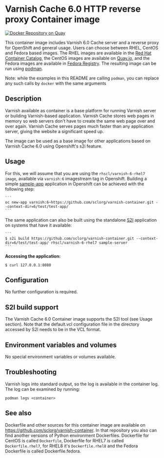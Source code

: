 Varnish Cache 6.0 HTTP reverse proxy Container image
=====================================================

[![Docker Repository on Quay](https://quay.io/repository/centos7/varnish-6-centos7/status "Docker Repository on Quay")](https://quay.io/repository/centos7/varnish-6-centos7)

This container image includes Varnish 6.0 Cache server and a reverse proxy for OpenShift and general usage.
Users can choose between RHEL, CentOS and Fedora based images.
The RHEL images are available in the [Red Hat Container Catalog](https://access.redhat.com/containers/),
the CentOS images are available on [Quay.io](https://quay.io/organization/centos7),
and the Fedora images are available in [Fedora Registry](https://registry.fedoraproject.org/).
The resulting image can be run using [podman](https://github.com/containers/libpod).

Note: while the examples in this README are calling `podman`, you can replace any such calls by `docker` with the same arguments

Description
-----------

Varnish available as container is a base platform for
running Varnish server or building Varnish-based application. 
Varnish Cache stores web pages in memory so web servers don't have to create 
the same web page over and over again. Varnish Cache serves pages much faster 
than any application server, giving the website a significant speed up.

The image can be used as a base image for other applications based on Varnish Cache 6.0 using Openshift's s2i feature.


Usage
-----

For this, we will assume that you are using the `rhscl/varnish-6-rhel7 image`, available via `varnish:6` imagestream tag in Openshift.
Building a simple [sample-app](https://github.com/sclorg/varnish-container/tree/generated/6/test/test-app) application
in Openshift can be achieved with the following step:

    ```
    oc new-app varnish:6~https://github.com/sclorg/varnish-container.git --context-dir=6/test/test-app/
    ```

The same application can also be built using the standalone [S2I](https://github.com/openshift/source-to-image) application on systems that have it available:

    ```
    $ s2i build https://github.com/sclorg/varnish-container.git --context-dir=6/test/test-app/ rhscl/varnish-6-rhel7 sample-server
    ```

**Accessing the application:**
```
$ curl 127.0.0.1:8080
```


Configuration
-------------
No further configuration is required.


S2I build support
-----------------
The Varnish Cache 6.0 Container image supports the S2I tool (see Usage section).
Note that the default.vcl configuration file in the directory accessed by S2I needs 
to be in the VCL format.

Environment variables and volumes
---------------------------------
No special environment variables or volumes available.

Troubleshooting
---------------
Varnish logs into standard output, so the log is available in the container log. The log can be examined by running:

    podman logs <container>


See also
--------
Dockerfile and other sources for this container image are available on
https://github.com/sclorg/varnish-container.
In that repository you also can find another versions of Python environment Dockerfiles.
Dockerfile for CentOS is called `Dockerfile`, Dockerfile for RHEL7 is called `Dockerfile.rhel7`,
for RHEL8 it's `Dockerfile.rhel8` and the Fedora Dockerfile is called Dockerfile.fedora.
